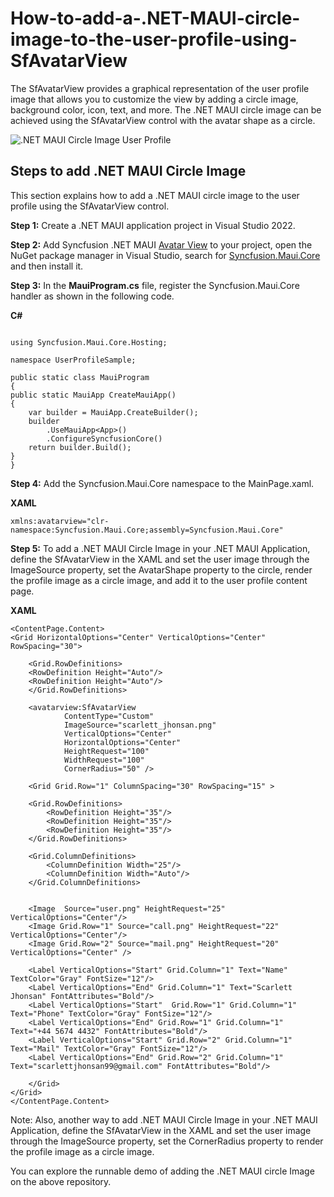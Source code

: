 # How-to-add-a-.NET-MAUI-circle-image-to-the-user-profile-using-SfAvatarView

The SfAvatarView provides a graphical representation of the user profile image that allows you to customize the view by adding a circle image, background color, icon, text, and more. The .NET MAUI circle image can be achieved using the SfAvatarView control with the avatar shape as a circle.

![.NET MAUI Circle Image User Profile](https://user-images.githubusercontent.com/97146406/177995298-a4ae0b4d-5822-42fc-812f-1534032c38c6.jpg)


## Steps to add .NET MAUI Circle Image

This section explains how to add a .NET MAUI circle image to the user profile using the SfAvatarView control. 

**Step 1:** Create a .NET MAUI application project in Visual Studio 2022.

**Step 2:** Add Syncfusion .NET MAUI [Avatar View](https://help.syncfusion.com/cr/maui/Syncfusion.Maui.Core.SfAvatarView.html?tabs=tabid-1) to your project, open the NuGet package manager in Visual Studio, search for [Syncfusion.Maui.Core](https://www.nuget.org/packages/Syncfusion.Maui.Core/) and then install it.

**Step 3:** In the **MauiProgram.cs** file, register the Syncfusion.Maui.Core handler as shown in the following code.

**C#**
```

using Syncfusion.Maui.Core.Hosting;

namespace UserProfileSample;

public static class MauiProgram
{
public static MauiApp CreateMauiApp()
{
	var builder = MauiApp.CreateBuilder();
	builder
	    .UseMauiApp<App>()
	    .ConfigureSyncfusionCore()
	return builder.Build();
}
}

```

**Step 4:** Add the Syncfusion.Maui.Core namespace to the MainPage.xaml.

**XAML**
```
xmlns:avatarview="clr-namespace:Syncfusion.Maui.Core;assembly=Syncfusion.Maui.Core"
```	


**Step 5:** To add a .NET MAUI Circle Image in your .NET MAUI Application, define the SfAvatarView in the XAML and set the user image through the ImageSource property, set the AvatarShape property to the circle, render the profile image as a circle image, and add it to the user profile content page.

**XAML**
```
<ContentPage.Content>
<Grid HorizontalOptions="Center" VerticalOptions="Center" RowSpacing="30">

    <Grid.RowDefinitions>
	<RowDefinition Height="Auto"/>
	<RowDefinition Height="Auto"/>
    </Grid.RowDefinitions>

    <avatarview:SfAvatarView 
		    ContentType="Custom"
		    ImageSource="scarlett_jhonsan.png"
		    VerticalOptions="Center"
		    HorizontalOptions="Center"   
		    HeightRequest="100"
		    WidthRequest="100"
		    CornerRadius="50" />

    <Grid Grid.Row="1" ColumnSpacing="30" RowSpacing="15" >

	<Grid.RowDefinitions>
	    <RowDefinition Height="35"/>
	    <RowDefinition Height="35"/>
	    <RowDefinition Height="35"/>
	</Grid.RowDefinitions>

	<Grid.ColumnDefinitions>
	    <ColumnDefinition Width="25"/>
	    <ColumnDefinition Width="Auto"/>
	</Grid.ColumnDefinitions>


	<Image  Source="user.png" HeightRequest="25" VerticalOptions="Center"/>
	<Image Grid.Row="1" Source="call.png" HeightRequest="22" VerticalOptions="Center"/>
	<Image Grid.Row="2" Source="mail.png" HeightRequest="20"  VerticalOptions="Center" />

	<Label VerticalOptions="Start" Grid.Column="1" Text="Name" TextColor="Gray" FontSize="12"/>
	<Label VerticalOptions="End" Grid.Column="1" Text="Scarlett Jhonsan" FontAttributes="Bold"/>
	<Label VerticalOptions="Start"  Grid.Row="1" Grid.Column="1" Text="Phone" TextColor="Gray" FontSize="12"/>
	<Label VerticalOptions="End" Grid.Row="1" Grid.Column="1" Text="+44 5674 4432" FontAttributes="Bold"/>
	<Label VerticalOptions="Start" Grid.Row="2" Grid.Column="1" Text="Mail" TextColor="Gray" FontSize="12"/>
	<Label VerticalOptions="End" Grid.Row="2" Grid.Column="1" Text="scarlettjhonsan99@gmail.com" FontAttributes="Bold"/>

    </Grid>
</Grid>
</ContentPage.Content>
``` 

Note: Also, another way to add .NET MAUI Circle Image in your .NET MAUI Application, define the SfAvatarView in the XAML and set the user image through the ImageSource property, set the CornerRadius property to render the profile image as a circle image.

You can explore the runnable demo of adding the .NET MAUI circle Image on the above repository.


